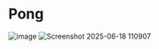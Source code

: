 # Pong
![image](https://github.com/user-attachments/assets/d084b2ac-a0d9-40b1-b702-9c7e542cd305)
![Screenshot 2025-06-18 110907](https://github.com/user-attachments/assets/7398e7ec-85eb-4fe5-bb8b-333ac9191292)
